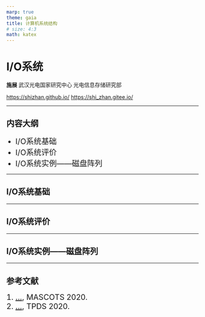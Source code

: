 ```yaml
---
marp: true
theme: gaia
title: 计算机系统结构
# size: 4:3
math: katex
---
```


<!-- _class: lead -->

# I/O系统

**施展**
武汉光电国家研究中心
光电信息存储研究部

<https://shizhan.github.io/>
<https://shi_zhan.gitee.io/>

---

## 内容大纲

<!-- paginate: true -->

- I/O系统基础
- I/O系统评价
- I/O系统实例——磁盘阵列

---

## I/O系统基础

---

## I/O系统评价

---

## I/O系统实例——磁盘阵列

---

## 参考文献

<style scoped>
  li {
    font-size: 20px;
  }
</style>

1. [...](https://link.springer.com/chapter/10.1007%2F978-3-030-68110-4_17), MASCOTS 2020.
2. [...](https://ieeexplore.ieee.org/document/9043685), TPDS 2020.
